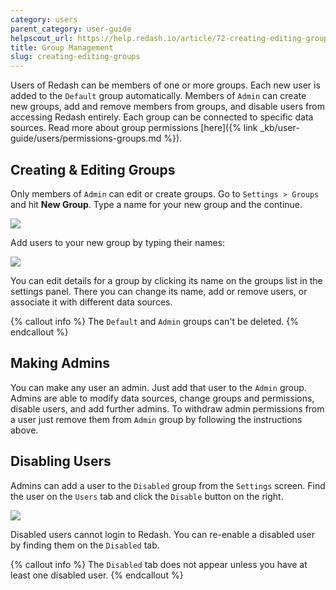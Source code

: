 ```yaml
---
category: users
parent_category: user-guide
helpscout_url: https://help.redash.io/article/72-creating-editing-groups
title: Group Management
slug: creating-editing-groups
---
```

Users of Redash can be members of one or more groups. Each new user is added to the `Default` group automatically. Members of `Admin` can create new groups, add and remove members from groups, and disable users from accessing Redash entirely. Each group can be connected to specific data sources. Read more about group permissions [here]({% link _kb/user-guide/users/permissions-groups.md %}).

## Creating & Editing Groups
Only members of `Admin` can edit or create groups. Go to `Settings > Groups` and hit **New Group**. Type a name for your new group and the continue.

![](/assets/images/docs/gitbook/group_settings.png)

Add users to your new group by typing their names:

![](/assets/images/docs/gitbook/view_only_group.png)

You can edit details for a group by clicking its name on the groups list in the settings panel. There you can change its name, add or remove users, or associate it with different data sources.

{% callout info %}
The `Default` and `Admin` groups can't be deleted.
{% endcallout %}

## Making Admins

You can make any user an admin. Just add that user to the `Admin` group. Admins are able to modify data sources, change groups and permissions, disable users, and add further admins. To withdraw admin permissions from a user just remove them from `Admin` group by following the instructions above.

## Disabling Users

Admins can add a user to the `Disabled` group from the `Settings` screen. Find the user on the `Users` tab and click the `Disable` button on the right.

![](/assets/images/docs/gitbook/disable-user.png)

Disabled users cannot login to Redash. You can re-enable a disabled user by finding them on the `Disabled` tab.

{% callout info %}
The `Disabled` tab does not appear unless you have at least one disabled user.
{% endcallout %}